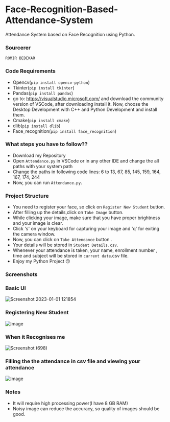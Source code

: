 # Face-Recognition-Based-Attendance-System

Attendance System based on Face Recognition using Python.  

### Sourcerer
`ROMIR BEDEKAR`


### Code Requirements
- Opencv(`pip install opencv-python`)
- Tkinter(`pip install tkinter`)
- Pandas(`pip install pandas`)
- go to: https://visualstudio.microsoft.com/ and download the community version of VSCode, after downloading install it. Now, choose the Desktop Development with C++ and Python Development and install them.
- Cmake(`pip install cmake`)
- dlib(`pip install dlib`)
- Face_recognition(`pip install face_recognition`)

### What steps you have to follow??
- Download my Repository 
- Open `Attendance.py` in VSCode or in any other IDE and change the all paths with your system path
- Change the paths in following code lines:
6 to 13,
67,
85,
145,
159,
164,
167,
174,
244
- Now, you can run `Attendance.py`.

### Project Structure

- You need to register your face, so click on `Register New Student` button.
- After filling up the details,click on `Take Image` button.
- While clicking your image, make sure that you have proper brightness and your image is clear.
- Click 's' on your keyboard for capturing your image and 'q' for exiting the camera window.
- Now, you can click on `Take Attendance` button .
- Your details will be stored in `Student Details.csv`.
- Whenever your attendance is taken, your name, enrollment number , time and subject will be stored in `current date`.csv file.
- Enjoy my Python Project 🙃 

### Screenshots

### Basic UI
![Screenshot 2023-01-01 121854](https://user-images.githubusercontent.com/115364885/210163088-9449c06d-d311-416e-b008-727b1800e364.png)

### Registering New Student
![image](https://user-images.githubusercontent.com/115364885/210163302-16f97c16-4912-465a-bb70-d51bb8622828.png)

### When it Recognises me
![Screenshot (698)](https://user-images.githubusercontent.com/115364885/210163242-00d68c1d-1a97-4cfd-81e7-fc5b5a49ccba.png)

### Filling the the attendance in csv file and viewing your attendance
![image](https://user-images.githubusercontent.com/115364885/210163276-1650d45f-4078-4127-993d-33bd26c00273.png)





### Notes
- It will require high processing power(I have 8 GB RAM)
- Noisy image can reduce the accuracy, so quality of images should be good.
